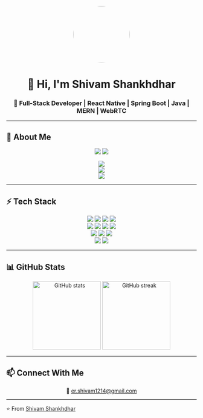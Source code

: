 <p align="center">
  <img src="https://avatars.githubusercontent.com/u/00000000?v=4" width="150" height="150" style="border-radius:50%;" />
</p>


<h1 align="center">👋 Hi, I'm Shivam Shankhdhar</h1>
<h3 align="center">🚀 Full-Stack Developer | React Native | Spring Boot | Java | MERN | WebRTC</h3>

---

## 🌟 About Me  

<p align="center">
  <img src="https://img.shields.io/badge/B.Tech-Computer_Science-6A5ACD?style=for-the-badge&logo=graduated&logoColor=white" />
  <img src="https://img.shields.io/badge/PG_Diploma-Advanced_Computing-20B2AA?style=for-the-badge&logo=hackerrank&logoColor=white" />
</p>

<div align="center">
  <img src="https://img.shields.io/badge/🌱-Exploring_Microservices_with_Spring_Boot-FF6F61?style=for-the-badge" /><br/>
  <img src="https://img.shields.io/badge/💡-Love_Building_Cross_Platform_Apps_with_React_Native-00BFFF?style=for-the-badge" /><br/>
  <img src="https://img.shields.io/badge/🎯-Contributing_to_Open_Source_and_Building_Products-FFD700?style=for-the-badge" />
</div>

---

## ⚡ Tech Stack  

<p align="center">
  <!-- Frontend -->
  <img src="https://img.shields.io/badge/React-20232A?style=for-the-badge&logo=react&logoColor=61DAFB" />
  <img src="https://img.shields.io/badge/Next.js-000000?style=for-the-badge&logo=nextdotjs&logoColor=white" />
  <img src="https://img.shields.io/badge/React_Native-20232A?style=for-the-badge&logo=react&logoColor=61DAFB" />
  <img src="https://img.shields.io/badge/Tailwind_CSS-38B2AC?style=for-the-badge&logo=tailwindcss&logoColor=white" />

  <!-- Backend -->
  <br/>
  <img src="https://img.shields.io/badge/Node.js-43853D?style=for-the-badge&logo=node.js&logoColor=white" />
  <img src="https://img.shields.io/badge/Express.js-404D59?style=for-the-badge" />
  <img src="https://img.shields.io/badge/Java-ED8B00?style=for-the-badge&logo=openjdk&logoColor=white" />
  <img src="https://img.shields.io/badge/Spring_Boot-6DB33F?style=for-the-badge&logo=springboot&logoColor=white" />

  <!-- Database -->
  <br/>
  <img src="https://img.shields.io/badge/MongoDB-4EA94B?style=for-the-badge&logo=mongodb&logoColor=white" />
  <img src="https://img.shields.io/badge/PostgreSQL-316192?style=for-the-badge&logo=postgresql&logoColor=white" />
  <img src="https://img.shields.io/badge/Firebase-FFCA28?style=for-the-badge&logo=firebase&logoColor=black" />

  <!-- DevOps -->
  <br/>
  <img src="https://img.shields.io/badge/Docker-2496ED?style=for-the-badge&logo=docker&logoColor=white" />
  <img src="https://img.shields.io/badge/AWS-232F3E?style=for-the-badge&logo=amazonaws&logoColor=white" />
</p>

---

## 📊 GitHub Stats  

<p align="center">
  <img src="https://github-readme-stats.vercel.app/api?username=shivamShankhdhar&show_icons=true&theme=radical" alt="GitHub stats" height="180" />
  <img src="https://github-readme-streak-stats.herokuapp.com/?user=shivamShankhdhar&theme=radical" alt="GitHub streak" height="180" />
</p>

---

## 📫 Connect With Me  
<p align="center">
  📧 <a href="mailto:er.shivam1214@gmail.com">er.shivam1214@gmail.com</a>
</p>

---

⭐️ From [Shivam Shankhdhar](https://github.com/shivamShankhdhar)
